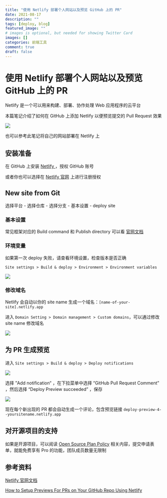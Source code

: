 ```yaml
---
title: "使用 Netlify 部署个人网站以及预览 GitHub 上的 PR"
date: 2021-08-17
description: ""
tags: [deploy, blog]
featured_image: ""
# images is optional, but needed for showing Twitter Card
images: []
categories: 前端工具
comment: true
draft: false
---
```


# 使用 Netlify 部署个人网站以及预览 GitHub 上的 PR

Netlify 是一个可以用来构建、部署、协作处理 Web 应用程序的云平台

本篇笔记介绍了如何在 GitHub 上添加 Netlify 以便预览提交的 Pull Request 效果

![](../images/netlify-bot.png)

也可以参考此笔记将自己的网站部署在 Netlify 上

## 安装准备

在 GitHub 上安装 [ Netlify ](https://github.com/apps/netlify)，授权 GitHub 账号

或者你也可以选择在 [Netlify 官网](https://www.netlify.com/) 上进行注册授权

## New site from Git

选择平台 - 选择仓库 - 选择分支 - 基本设置 - deploy site

### 基本设置

常见框架对应的 Build command 和 Publish directory 可以看 [官网文档](https://docs.netlify.com/configure-builds/common-configurations/)

### 环境变量

如果第一次 deploy 失败，请查看环境设置，检查版本是否正确

`Site settings > Build & deploy > Environment > Environment variables`

![](../images/netlify-environment.png)

### 修改域名

Netlify 会自动以你的 site name 生成一个域名：`[name-of-your-site].netlify.app`

进入 `Domain Setting > Domain management > Custom domains`，可以通过修改 site name 修改域名

![](../images/netlify-domain.png)

## 为 PR 生成预览

进入 `Site settings > Build & deploy > Deploy notifications`

![](../images/netlify-notification.png)

选择 ”Add notification“ ，在下拉菜单中选择 “GitHub Pull Request Comment” ，然后选择 “Deploy Preview succeeded” ，保存

![](../images/netlify-prcomment.png)

现在每个新出现的 PR 都会自动生成一个评论，包含预览链接 `deploy-preview-4--yoursitename.netlify.app`

## 对开源项目的支持

如果是开源项目，可以阅读 [Open Source Plan Policy](https://www.netlify.com/legal/open-source-policy) 相关内容，提交申请表单，就能免费享有 Pro 的功能，团队成员数量无限制

## 参考资料

[ Netlify 官网文档](https://docs.netlify.com/site-deploys/deploy-previews/)

[ How to Setup Previews For PRs on Your GitHub Repo Using Netlify ](https://levelup.gitconnected.com/how-to-setup-previews-for-prs-on-your-github-repo-using-netlify-105c80574875)